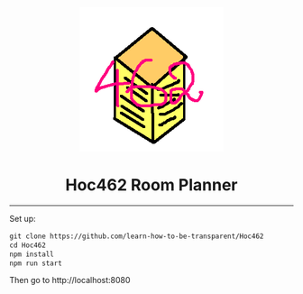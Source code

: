 <center>
  <img src="/readme-images/Hoc462.png">
  <h1>Hoc462 Room Planner</h1>
</center>
<hr>
Set up:

```
git clone https://github.com/learn-how-to-be-transparent/Hoc462
cd Hoc462
npm install
npm run start
```
Then go to http://localhost:8080
